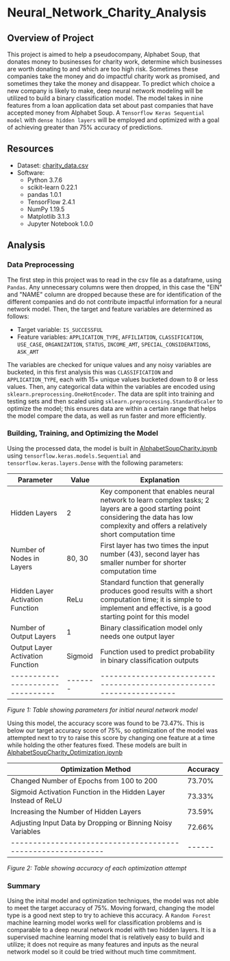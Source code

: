 # Neural_Network_Charity_Analysis

## Overview of Project

This project is aimed to help a pseudocompany, Alphabet Soup, that donates money to businesses for charity work, determine which businesses are worth donating to and which are too high risk. Sometimes these companies take the money and do impactful charity work as promised, and sometimes they take the money and disappear. To predict which choice a new company is likely to make, deep neural network modeling will be utilized to build a binary classification model. The model takes in nine features from a loan application data set about past companies that have accepted money from Alphabet Soup. A `Tensorflow Keras Sequential model` with `dense hidden layers` will be employed and optimized with a goal of achieving greater than 75% accuracy of predictions.

## Resources
* Dataset: [charity_data.csv](https://github.com/caseylee94/Neural_Network_Charity_Analysis/tree/main/Resources)
* Software:
    * Python 3.7.6
    * scikit-learn 0.22.1
    * pandas 1.0.1
    * TensorFlow 2.4.1
    * NumPy 1.19.5
    * Matplotlib 3.1.3
    * Jupyter Notebook 1.0.0

## Analysis

### Data Preprocessing

The first step in this project was to read in the csv file as a dataframe, using `Pandas`. Any unnecessary columns were then dropped, in this case the "EIN" and "NAME" column are dropped because these are for identification of the different companies and do not contribute impactful information for a neural network model. Then, the target and feature variables are determined as follows:

* Target variable: `IS_SUCCESSFUL`
* Feature variables: `APPLICATION_TYPE`, `AFFILIATION`, `CLASSIFICATION`, `USE_CASE`, `ORGANIZATION`, `STATUS`, `INCOME_AMT`, `SPECIAL_CONSIDERATIONS`, `ASK_AMT`

The variables are checked for unique values and any noisy variables are bucketed, in this first analysis this was `CLASSIFICATION` and `APPLICATION_TYPE`, each with 15+ unique values bucketed down to 8 or less values. Then, any categorical data within the variables are encoded using `sklearn.preprocessing.OneHotEncoder`.  The data are split into training and testing sets and then scaled using `sklearn.preprocessing.StandardScaler` to optimize the model; this ensures data are within a certain range that helps the model compare the data, as well as run faster and more efficiently.

### Building, Training, and Optimizing the Model

Using the processed data, the model is built in [AlphabetSoupCharity.ipynb](https://github.com/caseylee94/Neural_Network_Charity_Analysis/blob/main/AlphabetSoupCharity.ipynb) using `tensorflow.keras.models.Sequential` and `tensorflow.keras.layers.Dense` with the following parameters:

| Parameter | Value | Explanation |
| --------- | ----- | ------------- |
| Hidden Layers | 2 | Key component that enables neural network to learn complex tasks; 2 layers are a good starting point considering the data has low complexity and offers a relatively short computation time |
| Number of Nodes in Layers | 80, 30 | First layer has two times the input number (43), second layer has smaller number for shorter computation time | 
| Hidden Layer Activation Function | ReLu | Standard function that generally produces good results with a short computation time; it is simple to implement and effective, is a good starting point for this model |
| Number of Output Layers | 1 | Binary classification model only needs one output layer |
| Output Layer Activation Function | Sigmoid | Function used to predict probability in binary classification outputs |
| -------------------------------- | ------- | --------------------------------------------------------------------- |
*Figure 1: Table showing parameters for initial neural network model*

Using this model, the accuracy score was found to be 73.47%. This is below our target accuracy score of 75%, so optimization of the model was attempted next to try to raise this score by changing one feature at a time while holding the other features fixed. These models are built in [AlphabetSoupCharity_Optimization.ipynb](https://github.com/caseylee94/Neural_Network_Charity_Analysis/blob/main/AlphabetSoupCharity_Optimization.ipynb)

| Optimization Method | Accuracy |
| ------------------- | -------- |
| Changed Number of Epochs from 100 to 200 | 73.70% |
| Sigmoid Activation Function in the Hidden Layer Instead of ReLU | 73.33% |
|Increasing the Number of Hidden Layers | 73.59% |
| Adjusting Input Data by Dropping or Binning Noisy Variables | 72.66% |
| ----------------------------------------------------------- | ------ |
*Figure 2: Table showing accuracy of each optimization attempt*

### Summary

Using the inital model and optimization techniques, the model was not able to meet the target accuracy of 75%. Moving forward, changing the model type is a good next step to try to achieve this accuracy. A `Random Forest` machine learning model works well for classification problems and is comparable to a deep neural network model with two hidden layers. It is a supervised machine learning model that is relatively easy to build and utilize; it does not require as many features and inputs as the neural network model so it could be tried without much time commitment.